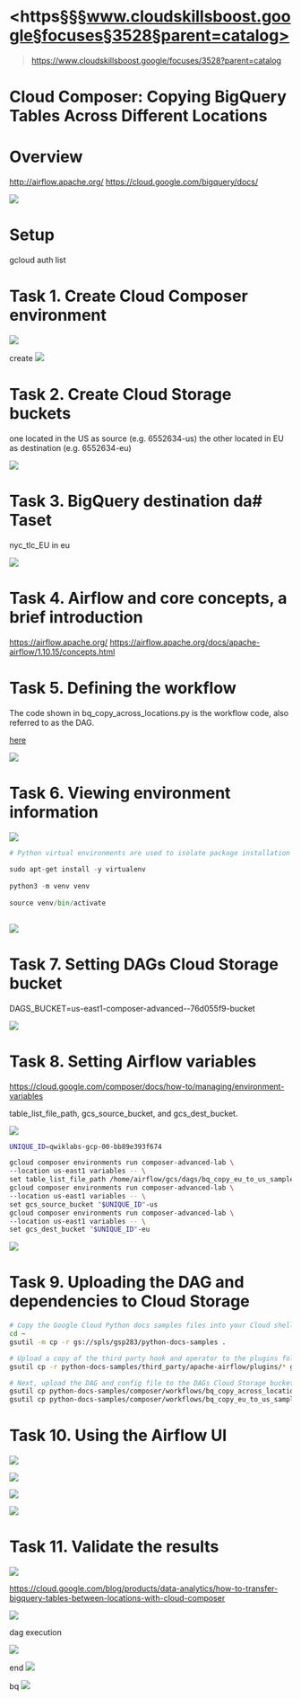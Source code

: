 
# <https§§§www.cloudskillsboost.google§focuses§3528§parent=catalog>
> <https://www.cloudskillsboost.google/focuses/3528?parent=catalog>
        
# Cloud Composer: Copying BigQuery Tables Across Different Locations


# Overview

http://airflow.apache.org/
https://cloud.google.com/bigquery/docs/

![](1687774050701.png)

# Setup

gcloud auth list

# Task 1. Create Cloud Composer environment

![](1687774183196.png)

create
![](1687774213989.png)

# Task 2. Create Cloud Storage buckets

one located in the US as source (e.g. 6552634-us)
the other located in EU as destination (e.g. 6552634-eu)

![](1687774331227.png)

# Task 3. BigQuery destination da# Taset

nyc_tlc_EU in eu

![](1687774406117.png)

# Task 4. Airflow and core concepts, a brief introduction

https://airflow.apache.org/
https://airflow.apache.org/docs/apache-airflow/1.10.15/concepts.html


# Task 5. Defining the workflow


The code shown in bq_copy_across_locations.py is the workflow code, also referred to as the DAG.

[here](./bq_copy_across_locations.py)

![](1687774543769.png)

# Task 6. Viewing environment information

![](1687774578983.png)

```py
# Python virtual environments are used to isolate package installation from the system.
 
sudo apt-get install -y virtualenv
 
python3 -m venv venv
  
source venv/bin/activate
 
```
![](1687774676019.png)

# Task 7. Setting DAGs Cloud Storage bucket

DAGS_BUCKET=us-east1-composer-advanced--76d055f9-bucket

![](1687775353020.png)

# Task 8. Setting Airflow variables

https://cloud.google.com/composer/docs/how-to/managing/environment-variables

table_list_file_path, gcs_source_bucket, and gcs_dest_bucket.

![](1687775007971.png)

```bash
UNIQUE_ID=qwiklabs-gcp-00-bb89e393f674

gcloud composer environments run composer-advanced-lab \
--location us-east1 variables -- \
set table_list_file_path /home/airflow/gcs/dags/bq_copy_eu_to_us_sample.csv
gcloud composer environments run composer-advanced-lab \
--location us-east1 variables -- \
set gcs_source_bucket "$UNIQUE_ID"-us
gcloud composer environments run composer-advanced-lab \
--location us-east1 variables -- \
set gcs_dest_bucket "$UNIQUE_ID"-eu
```


![](1687775152244.png)

# Task 9. Uploading the DAG and dependencies to Cloud Storage

```bash
# Copy the Google Cloud Python docs samples files into your Cloud shell:
cd ~
gsutil -m cp -r gs://spls/gsp283/python-docs-samples .

# Upload a copy of the third party hook and operator to the plugins folder of your Composer DAGs Cloud Storage bucket:
gsutil cp -r python-docs-samples/third_party/apache-airflow/plugins/* gs://$DAGS_BUCKET/plugins

# Next, upload the DAG and config file to the DAGs Cloud Storage bucket of your environment:
gsutil cp python-docs-samples/composer/workflows/bq_copy_across_locations.py gs://$DAGS_BUCKET/dags
gsutil cp python-docs-samples/composer/workflows/bq_copy_eu_to_us_sample.csv gs://$DAGS_BUCKET/dags

```

# Task 10. Using the Airflow UI

![](1687775222579.png)

![](1687775230296.png)

![](1687775242771.png)

![](1687775793203.png)



# Task 11. Validate the results
 
![](1687775261582.png)


https://cloud.google.com/blog/products/data-analytics/how-to-transfer-bigquery-tables-between-locations-with-cloud-composer

![](1687775865244.png)

dag execution

![](1687775928443.png)

end
![](1687775938237.png)

bq
![](1687775970945.png)
